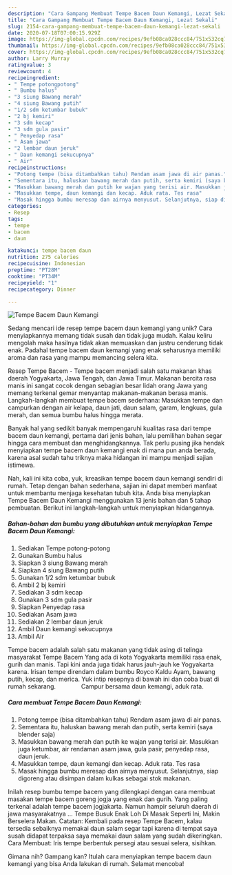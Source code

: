 ```yaml
---
description: "Cara Gampang Membuat Tempe Bacem Daun Kemangi, Lezat Sekali"
title: "Cara Gampang Membuat Tempe Bacem Daun Kemangi, Lezat Sekali"
slug: 2154-cara-gampang-membuat-tempe-bacem-daun-kemangi-lezat-sekali
date: 2020-07-18T07:00:15.929Z
image: https://img-global.cpcdn.com/recipes/9efb08ca028ccc84/751x532cq70/tempe-bacem-daun-kemangi-foto-resep-utama.jpg
thumbnail: https://img-global.cpcdn.com/recipes/9efb08ca028ccc84/751x532cq70/tempe-bacem-daun-kemangi-foto-resep-utama.jpg
cover: https://img-global.cpcdn.com/recipes/9efb08ca028ccc84/751x532cq70/tempe-bacem-daun-kemangi-foto-resep-utama.jpg
author: Larry Murray
ratingvalue: 3
reviewcount: 4
recipeingredient:
- " Tempe potongpotong"
- " Bumbu halus"
- "3 siung Bawang merah"
- "4 siung Bawang putih"
- "1/2 sdm ketumbar bubuk"
- "2 bj kemiri"
- "3 sdm kecap"
- "3 sdm gula pasir"
- " Penyedap rasa"
- " Asam jawa"
- "2 lembar daun jeruk"
- " Daun kemangi sekucupnya"
- " Air"
recipeinstructions:
- "Potong tempe (bisa ditambahkan tahu) Rendam asam jawa di air panas."
- "Sementara itu, haluskan bawang merah dan putih, serta kemiri (saya blender saja)"
- "Masukkan bawang merah dan putih ke wajan yang terisi air. Masukkan juga ketumbar, air rendaman asam jawa, gula pasir, penyedap rasa, daun jeruk."
- "Masukkan tempe, daun kemangi dan kecap. Aduk rata. Tes rasa"
- "Masak hingga bumbu meresap dan airnya menyusut. Selanjutnya, siap digoreng atau disimpan dalam kulkas sebagai stok makanan."
categories:
- Resep
tags:
- tempe
- bacem
- daun

katakunci: tempe bacem daun 
nutrition: 275 calories
recipecuisine: Indonesian
preptime: "PT28M"
cooktime: "PT34M"
recipeyield: "1"
recipecategory: Dinner

---
```



![Tempe Bacem Daun Kemangi](https://img-global.cpcdn.com/recipes/9efb08ca028ccc84/751x532cq70/tempe-bacem-daun-kemangi-foto-resep-utama.jpg)

Sedang mencari ide resep tempe bacem daun kemangi yang unik? Cara menyiapkannya memang tidak susah dan tidak juga mudah. Kalau keliru mengolah maka hasilnya tidak akan memuaskan dan justru cenderung tidak enak. Padahal tempe bacem daun kemangi yang enak seharusnya memiliki aroma dan rasa yang mampu memancing selera kita.

Resep Tempe Bacem - Tempe bacem menjadi salah satu makanan khas daerah Yogyakarta, Jawa Tengah, dan Jawa Timur. Makanan bercita rasa manis ini sangat cocok dengan sebagian besar lidah orang Jawa yang memang terkenal gemar menyantap makanan-makanan berasa manis. Langkah-langkah membuat tempe bacem sederhana: Masukkan tempe dan campurkan dengan air kelapa, daun jati, daun salam, garam, lengkuas, gula merah, dan semua bumbu halus hingga merata.

Banyak hal yang sedikit banyak mempengaruhi kualitas rasa dari tempe bacem daun kemangi, pertama dari jenis bahan, lalu pemilihan bahan segar hingga cara membuat dan menghidangkannya. Tak perlu pusing jika hendak menyiapkan tempe bacem daun kemangi enak di mana pun anda berada, karena asal sudah tahu triknya maka hidangan ini mampu menjadi sajian istimewa.


Nah, kali ini kita coba, yuk, kreasikan tempe bacem daun kemangi sendiri di rumah. Tetap dengan bahan sederhana, sajian ini dapat memberi manfaat untuk membantu menjaga kesehatan tubuh kita. Anda bisa menyiapkan Tempe Bacem Daun Kemangi menggunakan 13 jenis bahan dan 5 tahap pembuatan. Berikut ini langkah-langkah untuk menyiapkan hidangannya.

<!--inarticleads1-->

##### Bahan-bahan dan bumbu yang dibutuhkan untuk menyiapkan Tempe Bacem Daun Kemangi:

1. Sediakan  Tempe potong-potong
1. Gunakan  Bumbu halus
1. Siapkan 3 siung Bawang merah
1. Siapkan 4 siung Bawang putih
1. Gunakan 1/2 sdm ketumbar bubuk
1. Ambil 2 bj kemiri
1. Sediakan 3 sdm kecap
1. Gunakan 3 sdm gula pasir
1. Siapkan  Penyedap rasa
1. Sediakan  Asam jawa
1. Sediakan 2 lembar daun jeruk
1. Ambil  Daun kemangi sekucupnya
1. Ambil  Air


Tempe bacem adalah salah satu makanan yang tidak asing di telinga masyarakat Tempe Bacem Yang ada di kota Yogyakarta memiliki rasa enak, gurih dan manis. Tapi kini anda juga tidak harus jauh-jauh ke Yogyakarta karena. Irisan tempe direndam dalam bumbu Royco Kaldu Ayam, bawang putih, kecap, dan merica. Yuk intip resepnya di bawah ini dan coba buat di rumah sekarang. ⠀⠀⠀⠀⠀ Campur bersama daun kemangi, aduk rata. 

<!--inarticleads2-->

##### Cara membuat Tempe Bacem Daun Kemangi:

1. Potong tempe (bisa ditambahkan tahu) Rendam asam jawa di air panas.
1. Sementara itu, haluskan bawang merah dan putih, serta kemiri (saya blender saja)
1. Masukkan bawang merah dan putih ke wajan yang terisi air. Masukkan juga ketumbar, air rendaman asam jawa, gula pasir, penyedap rasa, daun jeruk.
1. Masukkan tempe, daun kemangi dan kecap. Aduk rata. Tes rasa
1. Masak hingga bumbu meresap dan airnya menyusut. Selanjutnya, siap digoreng atau disimpan dalam kulkas sebagai stok makanan.


Inilah resep bumbu tempe bacem yang dilengkapi dengan cara membuat masakan tempe bacem goreng jogja yang enak dan gurih. Yang paling terkenal adalah tempe bacem jogjakarta. Namun hampir seluruh daerah di jawa masyarakatnya … Tempe Busuk Enak Loh Di Masak Seperti Ini, Makin Berselera Makan. Catatan: Kembali pada resep Tempe Bacem, kalau tersedia sebaiknya memakai daun salam segar tapi karena di tempat saya susah didapat terpaksa saya memakai daun salam yang sudah dikeringkan. Cara Membuat: Iris tempe berbentuk persegi atau sesuai selera, sisihkan. 

Gimana nih? Gampang kan? Itulah cara menyiapkan tempe bacem daun kemangi yang bisa Anda lakukan di rumah. Selamat mencoba!
